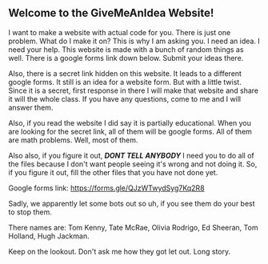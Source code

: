 ## Welcome to the GiveMeAnIdea Website!
I want to make a website with actual code for you.
There is just one problem.
What do I make it on?
This is why I am asking you. I need an idea. I need your help.
This website is made with a bunch of random things as well.
There is a google forms link down below. Submit your ideas there.

Also, there is a secret link hidden on this website. It leads to a different google forms.
It still is an idea for a website form. But with a little twist.
Since it is a secret, first response in there I will make that website and share it will the whole class.
If you have any questions, come to me and I will answer them.

Also, if you read the website I did say it is partially educational. When you are looking for the secret link, all of them will be google forms. All of them are math problems. Well, most of them.

Also also, if you figure it out,
***DONT TELL ANYBODY***
I need you to do all of the files because I don't want people seeing it's wrong and not doing it. So, if you figure it out, fill the other files that you have not done yet.

Google forms link: https://forms.gle/QJzWTwydSyg7Kq2R8


Sadly, we apparently let some bots out so uh, if you see them do your best to stop them.

There names are: Tom Kenny, Tate McRae, Olivia Rodrigo, Ed Sheeran, Tom Holland, Hugh Jackman.

Keep on the lookout. Don't ask me how they got let out. Long story.
